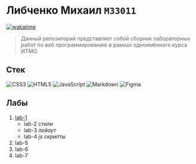 # Либченко Михаил `M33011`

[![wakatime](https://wakatime.com/badge/github/lipa44/web-labs.svg)](https://wakatime.com/badge/github/lipa44/web-labs)

> Данный репозиторий представляет собой сборник лабораторных работ по веб программированию в рамках одноимённого курса ИТМО.

## Стек

![CSS3](https://img.shields.io/badge/css3-%231572B6.svg?style=for-the-badge&logo=css3&logoColor=white)
![HTML5](https://img.shields.io/badge/html5-%23E34F26.svg?style=for-the-badge&logo=html5&logoColor=white)
![JavaScript](https://img.shields.io/badge/javascript-%23323330.svg?style=for-the-badge&logo=javascript&logoColor=%23F7DF1E)
![Markdown](https://img.shields.io/badge/markdown-%23000000.svg?style=for-the-badge&logo=markdown&logoColor=white)
![Figma](https://img.shields.io/badge/figma-%23F24E1E.svg?style=for-the-badge&logo=figma&logoColor=white)

## Лабы

1. [lab-1](/lab1)
    - lab-2 _стили_
    - lab-3 _лейаут_
    - lab-4 _js скрипты_
2. lab-5
2. lab-6
2. lab-7
